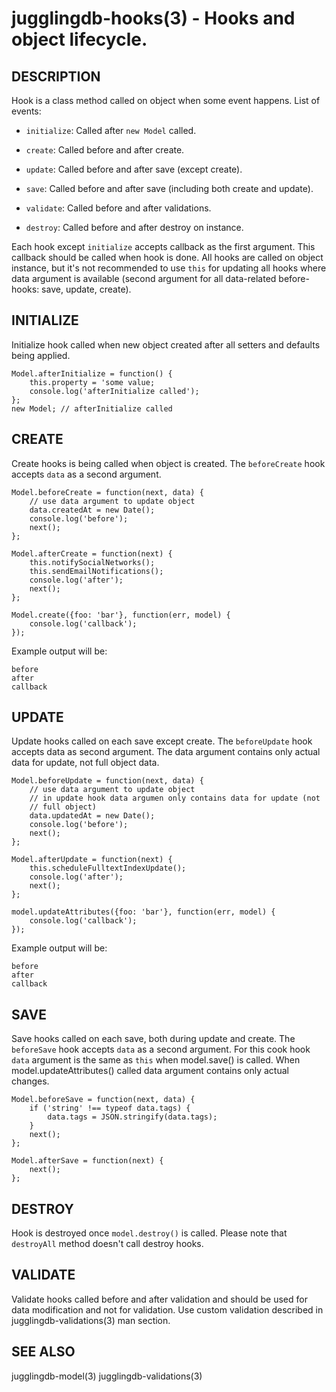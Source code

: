 jugglingdb-hooks(3) - Hooks and object lifecycle.
===================

## DESCRIPTION

Hook is a class method called on object when some event happens. List of events:

* `initialize`:
Called after `new Model` called.

* `create`:
Called before and after create.

* `update`:
Called before and after save (except create).

* `save`:
Called before and after save (including both create and update).

* `validate`:
Called before and after validations.

* `destroy`:
Called before and after destroy on instance.


Each hook except `initialize` accepts callback as the first argument. This callback
should be called when hook is done. All hooks are called on object instance, but it's
not recommended to use `this` for updating all hooks where data argument is
available (second argument for all data-related before-hooks: save, update,
create).

## INITIALIZE

Initialize hook called when new object created after all setters and defaults
being applied.

    Model.afterInitialize = function() {
        this.property = 'some value;
        console.log('afterInitialize called');
    };
    new Model; // afterInitialize called

## CREATE

Create hooks is being called when object is created.
The `beforeCreate` hook accepts `data` as a second argument.

    Model.beforeCreate = function(next, data) {
        // use data argument to update object
        data.createdAt = new Date();
        console.log('before');
        next();
    };

    Model.afterCreate = function(next) {
        this.notifySocialNetworks();
        this.sendEmailNotifications();
        console.log('after');
        next();
    };

    Model.create({foo: 'bar'}, function(err, model) {
        console.log('callback');
    });

Example output will be:

    before
    after
    callback

## UPDATE

Update hooks called on each save except create. 
The `beforeUpdate` hook accepts data as second argument.
The data argument contains only actual data for update, not full object data.

    Model.beforeUpdate = function(next, data) {
        // use data argument to update object
        // in update hook data argumen only contains data for update (not
        // full object)
        data.updatedAt = new Date();
        console.log('before');
        next();
    };

    Model.afterUpdate = function(next) {
        this.scheduleFulltextIndexUpdate();
        console.log('after');
        next();
    };

    model.updateAttributes({foo: 'bar'}, function(err, model) {
        console.log('callback');
    });

Example output will be:

    before
    after
    callback

## SAVE

Save hooks called on each save, both during update and create.
The `beforeSave` hook accepts `data` as a second argument. For this cook hook `data` argument is the same as `this` when model.save() is called.  When model.updateAttributes() called data argument contains only actual changes. 

    Model.beforeSave = function(next, data) {
        if ('string' !== typeof data.tags) {
            data.tags = JSON.stringify(data.tags);
        }
        next();
    };

    Model.afterSave = function(next) {
        next();
    };

## DESTROY

Hook is destroyed once `model.destroy()` is called. Please note that
`destroyAll` method doesn't call destroy hooks.

## VALIDATE

Validate hooks called before and after validation and should be used for data
modification and not for validation. Use custom validation described in
jugglingdb-validations(3) man section.

## SEE ALSO

jugglingdb-model(3)
jugglingdb-validations(3)
